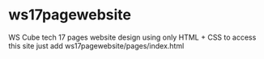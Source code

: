 # ws17pagewebsite
WS Cube tech 17 pages website design using only HTML + CSS
to access this site just add ws17pagewebsite/pages/index.html
